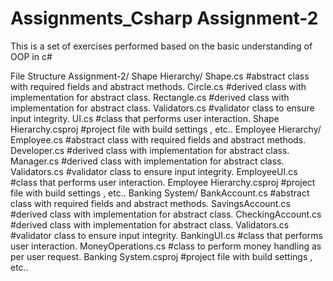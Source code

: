 # Assignments_Csharp Assignment-2
This is a set of exercises performed based on the basic understanding of OOP in c#

File Structure
Assignment-2/
           Shape Hierarchy/
             Shape.cs                   #abstract class with required fields and abstract methods.
             Circle.cs                  #derived class with implementation for abstract class.
             Rectangle.cs               #derived class with implementation for abstract class.
             Validators.cs              #validator class to ensure input integrity.
             UI.cs                      #class that performs user interaction.
             Shape Hierarchy.csproj     #project file with build settings , etc..
           Employee Hierarchy/
             Employee.cs                #abstract class with required fields and abstract methods.
             Developer.cs               #derived class with implementation for abstract class.
             Manager.cs                 #derived class with implementation for abstract class.
             Validators.cs              #validator class to ensure input integrity.
             EmployeeUI.cs              #class that performs user interaction.
             Employee Hierarchy.csproj  #project file with build settings , etc..
           Banking System/
             BankAccount.cs             #abstract class with required fields and abstract methods.
             SavingsAccount.cs          #derived class with implementation for abstract class.
             CheckingAccount.cs         #derived class with implementation for abstract class.
             Validators.cs              #validator class to ensure input integrity.
             BankingUI.cs               #class that performs user interaction.
             MoneyOperations.cs         #class to perform money handling as per user request.
             Banking System.csproj      #project file with build settings , etc..